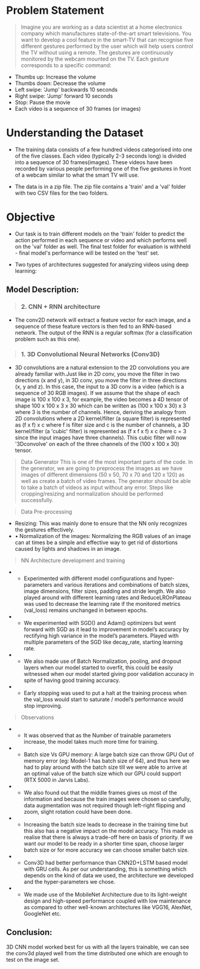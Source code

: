 # Problem Statement

> Imagine you are working as a data scientist at a home electronics company which manufactures state-of-the-art smart televisions. You want to develop a cool feature in the smart-TV that can recognise five different gestures performed by the user which will help users control the TV without using a remote.
> The gestures are continuously monitored by the webcam mounted on the TV. Each gesture corresponds to a specific command:

- Thumbs up: Increase the volume
- Thumbs down: Decrease the volume
- Left swipe: 'Jump' backwards 10 seconds
- Right swipe: 'Jump' forward 10 seconds
- Stop: Pause the movie
- Each video is a sequence of 30 frames (or images)

# Understanding the Dataset

- The training data consists of a few hundred videos categorised into one of the five classes. Each video (typically 2-3 seconds long) is divided into a sequence of 30 frames(images). These videos have been recorded by various people performing one of the five gestures in front of a webcam similar to what the smart TV will use.

- The data is in a zip file. The zip file contains a 'train' and a 'val' folder with two CSV files for the two folders.

# Objective

- Our task is to train different models on the 'train' folder to predict the action performed in each sequence or video and which performs well on the 'val' folder as well. The final test folder for evaluation is withheld - final model's performance will be tested on the 'test' set.

- Two types of architectures suggested for analyzing videos using deep learning:

## Model Description:

> ### 2. CNN + RNN architecture

- The conv2D network will extract a feature vector for each image, and a sequence of these feature vectors is then fed to an RNN-based network. The output of the RNN is a regular softmax (for a classification problem such as this one).

> ### 1. 3D Convolutional Neural Networks (Conv3D)

- 3D convolutions are a natural extension to the 2D convolutions you are already familiar with.Just like in 2D conv, you move the filter in two directions (x and y), in 3D conv, you move the filter in three directions (x, y and z). In this case, the input to a 3D conv is a video (which is a sequence of 30 RGB images). If we assume that the shape of each image is 100 x 100 x 3, for example, the video becomes a 4D tensor of shape 100 x 100 x 3 x 30 which can be written as (100 x 100 x 30) x 3 where 3 is the number of channels. Hence, deriving the analogy from 2D convolutions where a 2D kernel/filter (a square filter) is represented as (f x f) x c where f is filter size and c is the number of channels, a 3D kernel/filter (a 'cubic' filter) is represented as (f x f x f)
  x c (here c = 3 since the input images have three channels). This cubic filter will now '3Dconvolve' on each of the three channels of the (100 x 100 x 30) tensor.

> Data Generator
> This is one of the most important parts of the code. In the generator, we are going to preprocess the images as we have images of different dimensions (50 x 50, 70 x 70 and 120 x 120) as well as create a batch of video frames. The generator should be able to take a batch of videos as input without any error. Steps like cropping/resizing and normalization should be performed successfully.

> Data Pre-processing

- Resizing: This was mainly done to ensure that the NN only recognizes the gestures effectively. 
- •	Normalization of the images: Normalizing the RGB values of an image can at times be a simple and effective way to get rid of distortions caused by lights and shadows in an image.

> NN Architecture development and training

- - Experimented with different model configurations and hyper-parameters and various iterations and combinations of batch sizes, image dimensions, filter sizes, padding and stride length. We also played around with different learning rates and ReduceLROnPlateau was used to decrease the learning rate if the monitored metrics (val_loss) remains unchanged in between epochs. 

- - We experimented with SGD() and Adam() optimizers but went forward with SGD as it lead to improvement in model’s accuracy by rectifying high variance in the model’s parameters. Played with multiple parameters of the SGD like decay_rate, starting learning rate.

- - We also made use of Batch Normalization, pooling, and dropout layers when our model started to overfit, this could be easily witnessed when our model started giving poor validation accuracy in spite of having good training accuracy.  

- - Early stopping was used to put a halt at the training process when the val_loss would start to saturate / model’s performance would stop improving.

>  Observations

- - It was observed that as the Number of trainable parameters increase, the model takes much more time for training. 
- - Batch size Vs GPU memory: A large batch size can throw GPU Out of memory error (eg: Model-1 has batch size of 64), and thus here we had to play around with the batch size till we were able to arrive at an optimal value of the batch size which our GPU could support (RTX 5000 in Jarvis Labs). 
- - We also found out that the middle frames gives us most of the information and because the train images were chosen so carefully, data augmentation was not required though left-right flipping and zoom, slight rotation could have been done.
- - Increasing the batch size leads to decrease in the training time but this also has a negative impact on the model accuracy. This made us realise that there is always a trade-off here on basis of priority. If we want our model to be ready in a shorter time span, choose larger batch size or for more accuracy we can choose smaller batch size.
- - Conv3D had better performance than CNN2D+LSTM based model with GRU cells. As per our understanding, this is something which depends on the kind of data we used, the architecture we developed and the hyper-parameters we chose. 
- - We made use of the MobileNet Architecture due to its light-weight design and high-speed performance coupled with low maintenance as compared to other well-known architectures like VGG16, AlexNet, GoogleNet etc.  

## Conclusion: 
3D CNN model worked best for us with all the layers trainable, we can see the conv3d played well from the time distributed one which are enough to test on the image set.

